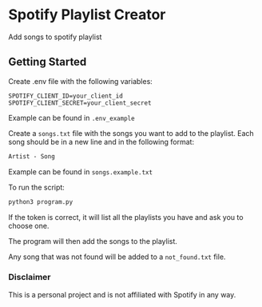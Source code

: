 # Spotify Playlist Creator
Add songs to spotify playlist

<!-- USAGE -->
## Getting Started
Create .env file with the following variables:
```env
SPOTIFY_CLIENT_ID=your_client_id
SPOTIFY_CLIENT_SECRET=your_client_secret
```
Example can be found in `.env_example`

Create a `songs.txt` file with the songs you want to add to the playlist. Each song should be in a new line and in the following format:
```txt
Artist - Song
```
Example can be found in `songs.example.txt`

To run the script:
```sh
python3 program.py
```

If the token is correct, it will list all the playlists you have and ask you to choose one.

The program will then add the songs to the playlist.

Any song that was not found will be added to a `not_found.txt` file.


### Disclaimer
This is a personal project and is not affiliated with Spotify in any way.

